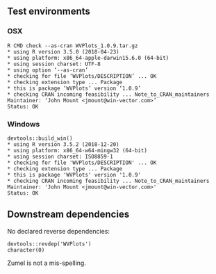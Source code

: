 
## Test environments


### OSX

    R CMD check --as-cran WVPlots_1.0.9.tar.gz 
    * using R version 3.5.0 (2018-04-23)
    * using platform: x86_64-apple-darwin15.6.0 (64-bit)
    * using session charset: UTF-8
    * using option ‘--as-cran’
    * checking for file ‘WVPlots/DESCRIPTION’ ... OK
    * checking extension type ... Package
    * this is package ‘WVPlots’ version ‘1.0.9’
    * checking CRAN incoming feasibility ... Note_to_CRAN_maintainers
    Maintainer: ‘John Mount <jmount@win-vector.com>’
    Status: OK
 
 
### Windows

    devtools::build_win()
    * using R version 3.5.2 (2018-12-20)
    * using platform: x86_64-w64-mingw32 (64-bit)
    * using session charset: ISO8859-1
    * checking for file 'WVPlots/DESCRIPTION' ... OK
    * checking extension type ... Package
    * this is package 'WVPlots' version '1.0.9'
    * checking CRAN incoming feasibility ... Note_to_CRAN_maintainers
    Maintainer: 'John Mount <jmount@win-vector.com>'
    Status: OK

## Downstream dependencies

  No declared reverse dependencies:

    devtools::revdep('WVPlots')
    character(0)

Zumel is not a mis-spelling.
